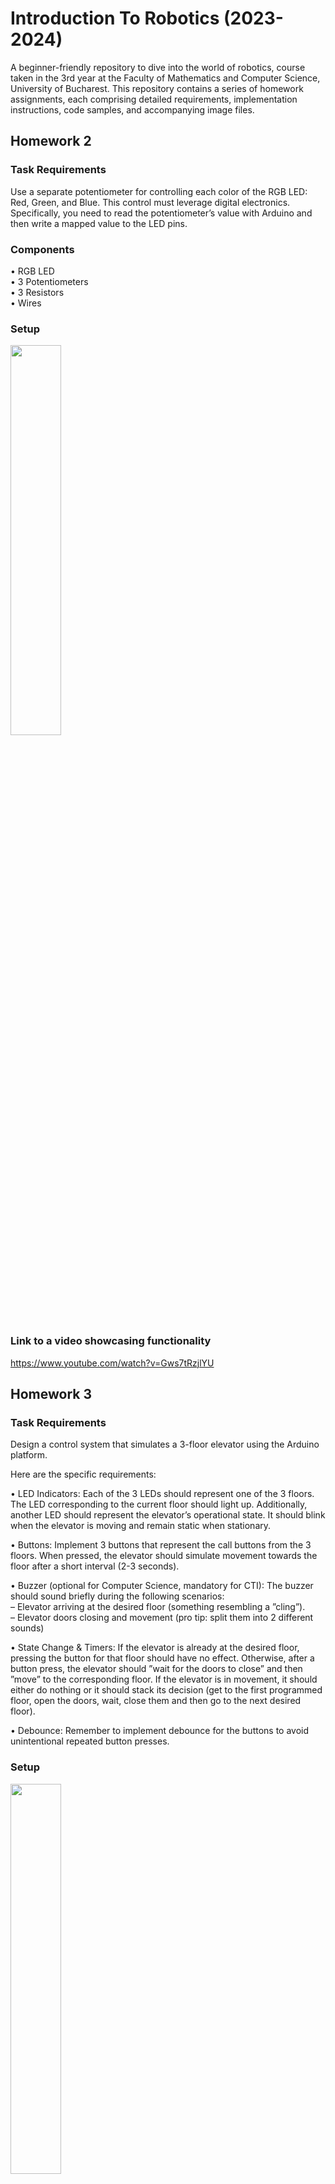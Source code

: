 # Introduction To Robotics (2023-2024)
A beginner-friendly repository to dive into the world of robotics, course taken in the 3rd year at the Faculty of Mathematics and Computer Science, University of Bucharest.
This repository contains a series of homework assignments, each comprising detailed requirements, implementation instructions, code samples, and accompanying image files.

## Homework 2
### Task Requirements
Use a separate potentiometer for controlling each color of the RGB LED: Red,
Green, and Blue. This control must leverage digital electronics. Specifically,
you need to read the potentiometer’s value with Arduino and then write a
mapped value to the LED pins.
### Components
• RGB LED <br />
• 3 Potentiometers <br />
• 3 Resistors <br />
• Wires
### Setup
<p float = "left">
<image src = "https://github.com/AncaaO/IntroductionToRobotics/assets/92025959/1eccb316-d90e-4d86-943a-d89dff2b5e6c" width="40%">
</p>
  
### Link to a video showcasing functionality
https://www.youtube.com/watch?v=Gws7tRzjlYU

## Homework 3
### Task Requirements
Design a control system that simulates a 3-floor elevator using the Arduino
platform. 

Here are the specific requirements:

• LED Indicators: Each of the 3 LEDs should represent one of the 3 floors.
The LED corresponding to the current floor should light up. Additionally,
another LED should represent the elevator’s operational state. It should
blink when the elevator is moving and remain static when stationary.<br />

• Buttons: Implement 3 buttons that represent the call buttons from the
3 floors. When pressed, the elevator should simulate movement towards
the floor after a short interval (2-3 seconds).<br />

• Buzzer (optional for Computer Science, mandatory for CTI):
The buzzer should sound briefly during the following scenarios:<br />
– Elevator arriving at the desired floor (something resembling a ”cling”).<br />
– Elevator doors closing and movement (pro tip: split them into 2
different sounds)<br />

• State Change & Timers: If the elevator is already at the desired floor,
pressing the button for that floor should have no effect. Otherwise, after
a button press, the elevator should ”wait for the doors to close” and then
”move” to the corresponding floor. If the elevator is in movement, it
should either do nothing or it should stack its decision (get to the first
programmed floor, open the doors, wait, close them and then go to the
next desired floor).<br />

• Debounce: Remember to implement debounce for the buttons to avoid
unintentional repeated button presses.<br />

### Setup
<p float = "left">
<image src = "https://github.com/AncaaO/IntroductionToRobotics/assets/92025959/6cc06e92-6609-40cd-81d6-54f553d1e471" width="40%">
</p>

### Link to a video showcasing functionality
https://www.youtube.com/watch?v=Mwtftu1TroQ

## Homework 4
### Task Requirements
Use the joystick to control the position of the segment 
and ”draw” on the display. The movement between segments
should be natural, meaning they should jump from the current position
only to neighbors, but without passing through ”walls”.

Here are the specific requirements:

The initial position should be on the DP. The current
position always blinks (irrespective of the fact that the segment is on or
off). Use the joystick to move from one position to neighbors (see table for
corresponding movement). Short pressing the button toggles the segment
state from ON to OFF or from OFF to ON. Long pressing the button
resets the entire display by turning all the segments OFF and moving the
current position to the decimal point. 

### Setup
<p float = "left">
<image src = "https://github.com/AncaaO/IntroductionToRobotics/assets/92025959/cf6b0bb7-c10f-4869-bed9-3dcd176caf69" width="40%">
</p>

### Link to a video showcasing functionality
https://youtu.be/rmZn8S3NRD4

## Homework 5
### Task Requirements
Using the 4 digit 7 segment display and 3 buttons, implement a stopwatch timer that counts in 10ths of a second
and has a save lap functionality (similar to most basic stopwatch functions
on most phones).

Here are the specific requirements:

The starting value of the 4 digit 7 segment display should
be ”000.0”. The buttons should have the following functionalities:<br />

• Button 1: Start / pause.<br />
• Button 2: Reset (if in pause mode). Reset saved laps (if in lap
viewing mode).<br />
• Button 3: Save lap (if in counting mode), cycle through last saved
laps (up to 4 laps).

### Setup
<p float = "left">
<image src = "https://github.com/AncaaO/IntroductionToRobotics/assets/92025959/980bfe73-6479-4324-9a2c-68f212c5f490" width="40%">
</p>

### Link to a video showcasing functionality
https://youtu.be/6Nk67_HRk4g


## Homework 6
### Task Requirements
Create a "Smart Environmental Monitoring and Logging System" with Arduino. This system will employ two sensors, an Ultrasonic Sensor and a Light Sensor, to collect environmental information, store it in EEPROM memory, and offer visual cues through an RGB LED. User interaction will be facilitated via a Serial Menu.

### Menu Structure

**1. Sensor Settings** // Go to submenu <br />
&nbsp; 1.1 Sensors Sampling Interval. Here you are prompted for
a value between 1 and 10 seconds. Use this value as a sampling rate
for the sensors.<br />
&nbsp; 1.2 Ultrasonic Alert Threshold. Here you are prompted
for a threshold value for the ultrasonic sensor. That is the min 
value (signaling that something is too close).
When sensor value exceeds the threshold value, an alert is
given in the form of a message. If the LED is set to
Automatic Mode (see section 4.2), it also turns red if any of
the sensors are outside the value.<br />
&nbsp; 1.3 LDR Alert Threshold. Here you are prompted for a
threshold value for the LDR sensor. That is the
max value (signals that night is coming).
When sensor value exceeds the threshold value, an alert is
given in the form of a message. If the LED is set to
Automatic Mode (see section 4.2), it also turns red if any of
the sensors are outside the value.<br />
&nbsp; 1.4 Back // Return to main menu<br />

**2. Reset Logger Data.** Should print a message, promting if you to
confirm to delete all data. Something like ”are you sure?”, followed by
the submenu with YES or NO. Both sensor data should be reset at the same
time.<br />
&nbsp; 2.1 Yes.<br />
&nbsp; 2.2 No.<br />

**3. System Status** // Check current status and health<br />
&nbsp; 3.1 Current Sensor Readings. Prints sensor readings
from all sensors when choosing the sumbmenu option.<br />
&nbsp; 3.2 Current Sensor Settings. Displays the sampling rate and
threshold value for all sensors.<br />
&nbsp; 3.3 Display Logged Data.<br />
&nbsp; 3.4 Back. Return to Main menu.<br />

**4. RGB LED Control** // Go to submenu<br />
&nbsp; 4.1 Manual Color Control. Set the RGB colors manually. You
input them by putting a string (Red/Green/Blue). The user is informed of the expected format.<br />
&nbsp; 4.2 LED: Toggle Automatic ON/OFF. If automatic mode is
ON, then the led color turns GREEN when all sensors value do
not exceed threshold values (aka no alert) and RED when there is an
alert (aka ANY sensor value exceeds the threshold). When automatic
mode is OFF, then the LED should use the last saved RGB values (0/0/0 by default). <br />
&nbsp; 4.3 Back // Return to main menu<br />

### Setup
<p float = "left">
<image src = "https://github.com/AncaaO/IntroductionToRobotics/assets/92025959/f62db33e-df2a-42ac-8d48-0d0b5be97d61" width="40%">
</p>

### Link to a video showcasing functionality
[Click here!](https://youtu.be/H-LIGSMY_tA)
